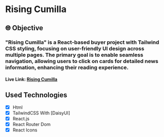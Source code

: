 # Rising Cumilla

## 🌐 Objective

### "Rising Cumilla" is a React-based buyer project with Tailwind CSS styling, focusing on user-friendly UI design across multiple pages. The primary goal is to enable seamless navigation, allowing users to click on cards for detailed news information, enhancing their reading experience.

#### Live Link: [Rising Cumilla](https://risingcumilla.vercel.app/)

## Used Technologies

- [x] Html
- [x] TailwindCSS With [DaisyUI]
- [x] React.js
- [x] React Router Dom
- [x] React Icons